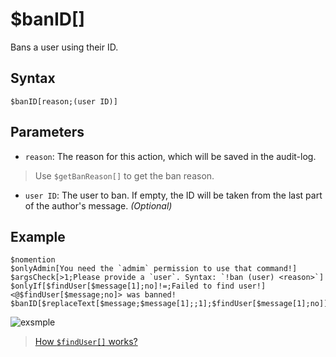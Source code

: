 # $banID[]
Bans a user using their ID.
## Syntax
```
$banID[reason;(user ID)]
```
## Parameters
- `reason`: The reason for this action, which will be saved in the audit-log.
> Use `$getBanReason[]` to get the ban reason.
- `user ID`: The user to ban. If empty, the ID will be taken from the last part of the author's message. _(Optional)_
## Example
```
$nomention
$onlyAdmin[You need the `admim` permission to use that command!]
$argsCheck[>1;Please provide a `user`. Syntax: `!ban (user) <reason>`]
$onlyIf[$findUser[$message[1];no]!=;Failed to find user!]
<@$findUser[$message;no]> was banned!
$banID[$replaceText[$message;$message[1];;1];$findUser[$message[1];no]]
```
![exsmple](https://user-images.githubusercontent.com/113303649/212003254-1573bdd3-6417-4dd1-afd0-23f5ed1fa297.png)
> [How `$findUser[]` works?](./findUser.md)
